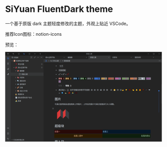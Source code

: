 # SiYuan FluentDark theme

一个基于原版 dark 主题轻度修改的主题，外观上贴近 VSCode。

推荐Icon图标：notion-icons

预览：

![screenshot.png](screenshot.png)
